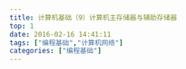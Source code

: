 ```yaml
---
title: 计算机基础（9）计算机主存储器与辅助存储器
top: 1
date: 2016-02-16 14:41:11
tags: ["编程基础","计算机网络"]
categories: ["编程基础"]
---
```


